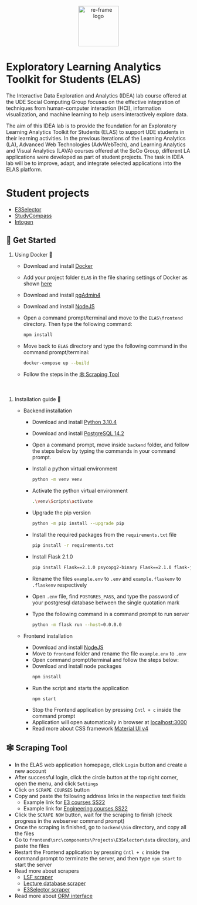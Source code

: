 <p align="center">
<a href="https://www.uni-due.de/soco/teaching/courses/lab-idea-ss21.php" target="_blank" rel="noopener noreferrer">
<img height="110px" src="img/cover.png" alt="re-frame logo">
</a>
</p>

# Exploratory Learning Analytics Toolkit for Students (ELAS)

The Interactive Data Exploration and Analytics (IDEA) lab course offered at the UDE Social Computing Group focuses on the effective integration of techniques from human-computer interaction (HCI), information visualization, and machine learning to help users interactively explore data.

The aim of this IDEA lab is to provide the foundation for an Exploratory Learning Analytics Toolkit for Students (ELAS) to support UDE students in their learning activities. In the previous iterations of the Learning Analytics (LA), Advanced Web Technologies (AdvWebTech), and Learning Analytics and Visual Analytics (LAVA) courses offered at the SoCo Group, different LA applications were developed as part of student projects. The task in IDEA lab will be to improve, adapt, and integrate selected applications into the ELAS platform.

# Student projects

- [E3Selector](https://github.com/ude-soco/ELAS/tree/main/frontend/src/components/Projects/E3Selector)
- [StudyCompass](https://github.com/ude-soco/ELAS/tree/main/frontend/src/components/Projects/StudyCompass)
- [Intogen](https://github.com/ude-soco/ELAS/tree/main/frontend/src/components/Projects/Intogen)


## 🚀 Get Started

1. Using Docker 🐳

	- Download and install [Docker](https://www.docker.com/products/docker-desktop)

	- Add your project folder `ELAS` in the file sharing settings of Docker as shown [here](img/docker-issue-windows.jpg)

	- Download and install [pgAdmin4](https://www.pgadmin.org/download/pgadmin-4-windows/)
	- Download and install [NodeJS](https://nodejs.org/en/)

	- Open a command prompt/terminal and move to the `ELAS\frontend` directory. Then type the following command:

		```sh
		npm install
		```

	- Move back to `ELAS` directory and type the following command in the command prompt/terminal:

		```sh
		docker-compose up --build
		```
	- Follow the steps in the [🕸️ Scraping Tool](#🕸️-scraping-tool)


<br/>

1. Installation guide 🔨

	- Backend installation
    	- Download and install [Python 3.10.4](https://www.python.org/downloads/)
    	- Download and install [PostgreSQL 14.2](https://www.enterprisedb.com/downloads/postgres-postgresql-downloads)
    	- Open a command prompt, move inside `backend` folder, and follow the steps below by typing the commands in your command prompt.
    	- Install a python virtual environment
        	```sh
        	python -m venv venv
        	```
       	- Activate the python virtual environment
        	```sh
			.\venv\Scripts\activate
         	```
		- Upgrade the pip version
        	```sh
         	python -m pip install --upgrade pip
         	```
       	- Install the required packages from the `requirements.txt` file
        	```sh
         	pip install -r requirements.txt
         	```
       	- Install Flask 2.1.0
        	```sh
			pip install Flask==2.1.0 psycopg2-binary Flask==2.1.0 flask-jwt-extended flask-bcrypt flask-cors --upgrade
         	```
    	- Rename the files `example.env` to `.env` and `example.flaskenv` to `.flaskenv` respectively
    	- Open `.env` file, find `POSTGRES_PASS`, and type the password of your postgresql database between the single quotation mark
    	- Type the following command in a command prompt to run server

    		```sh
    		python -m flask run --host=0.0.0.0
    		```

   	- Frontend installation

     	- Download and install [NodeJS](https://nodejs.org/en/)
     	- Move to `frontend` folder and rename the file `example.env` to `.env`
     	- Open command prompt/terminal and follow the steps below:
       	- Download and install node packages
         	```sh
			npm install
         	```
       	- Run the script and starts the application
         	```sh
         	npm start
         	```
       	- Stop the Frontend application by pressing `Cntl + c` inside the command prompt
     	- Application will open automatically in browser at [localhost:3000](http://localhost:3000)
		- Read more about CSS framework [Material UI v4](https://v4.mui.com/getting-started/installation/)

## 🕸️ Scraping Tool

- In the ELAS web application homepage, click `Login` button and create a new account
- After successful login, click the circle button at the top right corner, open the menu, and click `Settings`
- Click on `SCRAPE COURSES` button
- Copy and paste the following address links in the respective text fields
	- Example link for [E3 courses SS22](https://campus.uni-due.de/lsf/rds?state=wtree&search=1&trex=step&root120221=303720%7C306477%7C306534&P.vx=kurz)
	- Example link for [Engineering courses SS22](https://campus.uni-due.de/lsf/rds?state=wtree&search=1&trex=step&root120221=303720%7C306861%7C305477&P.vx=kurz)
- Click the `SCRAPE NOW` button, wait for the scraping to finish (check progress in the webserver command prompt)
- Once the scraping is finished, go to `backend\bin` directory, and copy all the files
- Go to `frontend\src\components\Projects\E3Selector\data` directory, and paste the files
- Restart the Frontend application by pressing `Cntl + c` inside the command prompt to terminate the server, and then type `npm start` to start the server
- Read more about scrapers
	- [LSF scraper](backend\scrapers\lsf_scraper\README.md)
	- [Lecture database scraper](backend\scrapers\vdb_scraper\README.md)
	- [E3Selector scraper](frontend\src\components\Projects\E3Selector\README.md)
- Read more about [ORM interface](backend\orm_interface\README.md)
